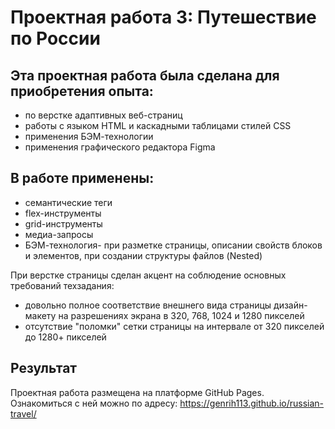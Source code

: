# Проектная работа 3: Путешествие по России
## Эта проектная работа была сделана для приобретения опыта:
* по верстке адаптивных веб-страниц
* работы с языком HTML и каскадными таблицами стилей CSS
* применения БЭМ-технологии
* применения графического редактора Figma
## В работе применены:
* семантические теги
* flex-инструменты
* grid-инструменты
* медиа-запросы
* БЭМ-технология- при разметке страницы, описании свойств
блоков и элементов, при создании структуры файлов (Nested)

При верстке страницы сделан акцент на соблюдение основных
требований техзадания:
* довольно полное соответствие внешнего вида страницы дизайн-макету
на разрешениях экрана в 320, 768, 1024 и 1280 пикселей
* отсутствие "поломки" сетки страницы на интервале от 320 пикселей
до 1280+ пикселей

## Результат
Проектная работа размещена на платформе GitHub Pages.
Ознакомиться с ней можно по адресу: https://genrih113.github.io/russian-travel/
